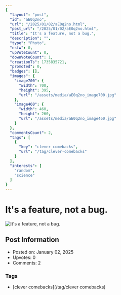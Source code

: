 ```yaml
---
{
  "layout": "post",
  "id": "aE0q2no",
  "url": "/2025/01/02/aE0q2no.html",
  "post_url": "/2025/01/02/aE0q2no.html",
  "title": "It's a feature, not a bug.",
  "description": "",
  "type": "Photo",
  "nsfw": 0,
  "upVoteCount": 0,
  "downVoteCount": 1,
  "creationTs": 1735835721,
  "promoted": 0,
  "badges": [],
  "images": {
    "image700": {
      "width": 700,
      "height": 395,
      "url": "/assets/media/aE0q2no_image700.jpg"
    },
    "image460": {
      "width": 460,
      "height": 260,
      "url": "/assets/media/aE0q2no_image460.jpg"
    }
  },
  "commentsCount": 2,
  "tags": [
    {
      "key": "clever comebacks",
      "url": "/tag/clever-comebacks"
    }
  ],
  "interests": [
    "random",
    "science"
  ]
}
---
```


# It's a feature, not a bug.

![It's a feature, not a bug.](/assets/media/aE0q2no_image700.jpg)

## Post Information

- Posted on: January 02, 2025
- Upvotes: 0
- Comments: 2

### Tags

- [clever comebacks](/tag/clever comebacks)
